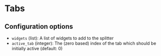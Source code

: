 # Tabs

## Configuration options

* `widgets` (list): A list of widgets to add to the splitter
* `active_tab` (integer): The (zero based) index of the tab which should be initially active (default: 0)